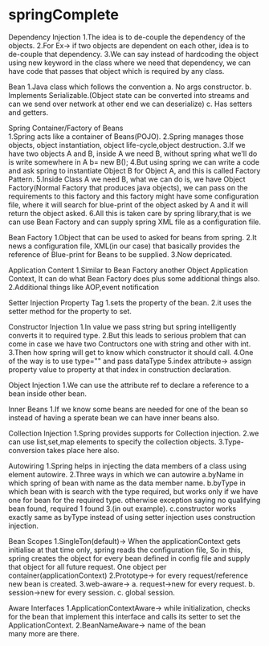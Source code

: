 # springComplete

Dependency Injection
1.The idea is to de-couple the dependency of the objects.
2.For Ex-> if two objects are dependent on each other, idea is to de-couple that dependency.
3.We can say instead of hardcoding the object using new keyword in the class where we need that dependency, we can have 
code that passes that object which is required by any class.

Bean
1.Java class which follows the convention
    a. No args constructor.
    b. Implements Serializable.(Object state can be converted into streams and can we send over network at other end we can deserialize)
    c. Has setters and getters.

Spring Container/Factory of Beans     
1.Spring acts like a container of Beans(POJO).
2.Spring manages those objects, object instantiation, object life-cycle,object destruction.
3.If we have two objects A and B, inside A we need B, without spring what we'll do is write somewhere in A b= new B();
4.But using spring we can write a code and ask spring to instantiate Object B for Object A, and this is called Factory Pattern.
5.Inside Class A we need B, what we can do is, we have Object Factory(Normal Factory that produces java objects), we can pass on the 
requirements to this factory and this factory might have some configuration file, where it will search for blue-print of 
the object asked by A and it will return the object asked.
6.All this is taken care by spring library,that is we can use Bean Factory and can supply spring XML file as a configuration file.

Bean Factory
1.Object that can be used to asked for beans from spring. 
2.It news a configuration file, XML(in our case) that basically provides the reference of Blue-print for Beans to be supplied.
3.Now depricated.

Application Content
1.Similar to Bean Factory another Object Application Context, It can do what Bean Factory does plus some additional things also.
2.Additional things like AOP,event notification


Setter Injection
Property Tag<property name="" value="">
1.sets the property of the bean.
2.it uses the setter method for the property to set.

Constructor Injection
<Constructor-arg value="">
1.In value we pass string but spring intelligently converts it to required type.
2.But this leads to serious problem that can come in case we have two Contructors one with string and other with int.
3.Then how spring will get to know which constructor it should call.
4.One of the way is to use type="" and pass dataType
5.index attribute-> assign property value to property at that index in construction declaration.

Object Injection
1.We can use the attribute ref to declare a reference to a bean inside other bean.

Inner Beans
1.If we know some beans are needed for one of the bean so instead of having a sperate bean we can have inner beans also.

Collection Injection
1.Spring provides supports for Collection injection.
2.we can use list,set,map elements to specify the collection objects.
3.Type-conversion takes place here also.

Autowiring
1.Spring helps in injecting the data members of a class using element autowire.
2.Three ways in which we can autowire
    a.byName in which spring of bean with name as the data member name.
    b.byType in which bean with is search with the type required, but works only if we have one for bean for the required type.
        otherwise exception saying no qualifying bean found, required 1 found 3.(in out example).
    c.constructor works exactly same as byType instead of using setter injection uses construction injection. 
    
Bean Scopes
1.SingleTon(default)-> When the applicationContext gets initialise at that time only, spring reads the configuration file,
So in this, spring creates the object for every bean defined in config file and supply that object for all future request.
    One object per container(applicationContext)
2.Prototype-> for every request/reference new bean is created.
3.web-aware->
    a. request->new for every request.
    b. session->new for every session.
    c. global session.     

Aware Interfaces
1.ApplicationContextAware-> while initialization, checks for the bean that implement this interface and calls its setter to 
set the ApplicationContext.
2.BeanNameAware-> name of the bean       
many more are there.
